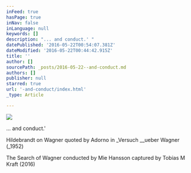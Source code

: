 ```yaml
---
inFeed: true
hasPage: true
inNav: false
inLanguage: null
keywords: []
description: "... and conduct.' "
datePublished: '2016-05-22T00:54:07.381Z'
dateModified: '2016-05-22T00:44:42.915Z'
title: ''
author: []
sourcePath: _posts/2016-05-22--and-conduct.md
authors: []
publisher: null
starred: true
url: '-and-conduct/index.html'
_type: Article

---
```

![](https://the-grid-user-content.s3-us-west-2.amazonaws.com/53fba3d8-f2b9-46f5-9373-d72b137c3e7d.jpg)

... and conduct.' 

Hildebrandt on Wagner quoted by Adorno in _Versuch __ueber Wagner (_1952)

The Search of Wagner conducted by Mie Hansson captured by Tobias M Kraft (2016)